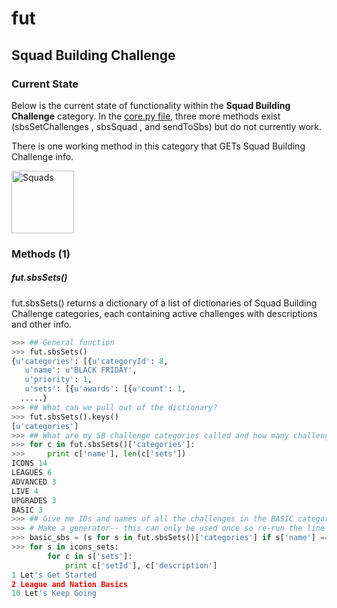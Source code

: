 # fut
## Squad Building Challenge
### Current State
Below is the current state of functionality within the **Squad Building Challenge** category. In the [core.py file](https://github.com/futapi/fut/blob/master/fut/core.py), three more methods exist (sbsSetChallenges , sbsSquad , and sendToSbs) but do not currently work.

There is one working method in this category that GETs Squad Building Challenge info.

<img src="https://i.imgur.com/hKWXzQ2.png" alt="Squads" height = "100px"/>

### Methods (1)
##### fut.sbsSets()

fut.sbsSets() returns a dictionary of a list of dictionaries of Squad Building Challenge categories, each containing active challenges with descriptions and other info. 


```python
>>> ## General function
>>> fut.sbsSets()
{u'categories': [{u'categoryId': 8,
   u'name': u'BLACK FRIDAY',
   u'priority': 1,
   u'sets': [{u'awards': [{u'count': 1,
  .....}
>>> ## What can we pull out of the dictionary?
>>> fut.sbsSets().keys()
[u'categories']
>>> ## What are my SB challenge categories called and how many challenges are within them?
>>> for c in fut.sbsSets()['categories']:
>>> 	print c['name'], len(c['sets'])
ICONS 14
LEAGUES 6
ADVANCED 3
LIVE 4
UPGRADES 3
BASIC 3
>>> ## Give me IDs and names of all the challenges in the BASIC category
>>> # Make a generator-- this can only be used once so re-run the line below each time you use the generator
>>> basic_sbs = (s for s in fut.sbsSets()['categories'] if s['name'] == 'BASIC')
>>> for s in icons_sets:                                                         
    	for c in s['sets']:
        	print c['setId'], c['description']
1 Let's Get Started
2 League and Nation Basics
10 Let's Keep Going
```

